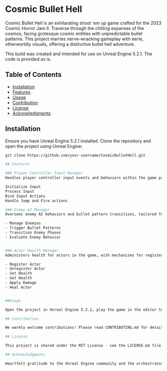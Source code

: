 # Cosmic Bullet Hell

Cosmic Bullet Hell is an exhilarating shoot 'em up game crafted for the 2023 Cosmic Horror Jam II. Traverse through the chilling expanses of the cosmos, facing grotesque cosmic entities with unpredictable bullet patterns. This project marries nerve-wracking gameplay with eerie, otherworldly visuals, offering a distinctive bullet hell adventure.

This build was created and intended for use on Unreal Engine 5.2.1. The code is provided as is.

## Table of Contents

- [Installation](#installation)
- [Features](#features)
- [Usage](#usage)
- [Contribution](#contribution)
- [License](#license)
- [Acknowledgments](#acknowledgments)

## Installation

Ensure you have Unreal Engine 5.2.1 installed. Clone the repository and open the project using Unreal Engine:

```bash
git clone https://github.com/your-username/CosmicBulletHell.git

## Features

### Player Controller Input Manager
Handles player controller input events and behaviors within the game project.

Initialize Input
Process Input
Bind Input Actions
Handle Jump and Fire actions

### Enemy AI Manager
Oversees enemy AI behaviors and bullet pattern transitions, tailored for bullet hell game dynamics.

- Manage Enemies
- Trigger Bullet Patterns
- Transition Enemy Phases
- Evaluate Enemy Behavior


### Actor Health Manager
Administers health for actors in the game, with mechanisms for registering and unregistering actors, adjusting and retrieving health values, applying damage, and healing actors.

- Register Actor
- Unregister Actor
- Set Health
- Get Health
- Apply Damage
- Heal Actor


##Usage

Open the project in Unreal Engine 5.2.1, play the game in the editor to test the mechanics, or build the project to experience it on your desired platform.

## Contribution

We warmly welcome contributions! Please read CONTRIBUTING.md for details on how to contribute.

## License

This project is shared under the MIT License - see the LICENSE.md file for specifics.

## Acknowledgments

Heartfelt gratitude to the Unreal Engine community and the orchestrators of Cosmic Horror Jam II for kindling the inspiration for this project.
